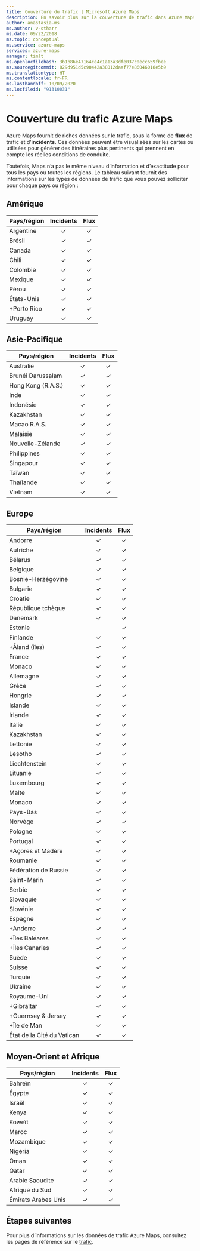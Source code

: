```yaml
---
title: Couverture du trafic | Microsoft Azure Maps
description: En savoir plus sur la couverture de trafic dans Azure Maps. Vérifiez si les informations sur le flux et les incidents de trafic sont disponibles dans différentes régions dans le monde.
author: anastasia-ms
ms.author: v-stharr
ms.date: 09/22/2018
ms.topic: conceptual
ms.service: azure-maps
services: azure-maps
manager: timlt
ms.openlocfilehash: 3b1b86e47164ce4c1a13a3dfe037c0ecc659fbee
ms.sourcegitcommit: 829d951d5c90442a38012daaf77e86046018e5b9
ms.translationtype: HT
ms.contentlocale: fr-FR
ms.lasthandoff: 10/09/2020
ms.locfileid: "91310031"
---
```

# <a name="azure-maps-traffic-coverage"></a>Couverture du trafic Azure Maps

Azure Maps fournit de riches données sur le trafic, sous la forme de **flux** de trafic et d’**incidents**. Ces données peuvent être visualisées sur les cartes ou utilisées pour générer des itinéraires plus pertinents qui prennent en compte les réelles conditions de conduite.

Toutefois, Maps n’a pas le même niveau d’information et d’exactitude pour tous les pays ou toutes les régions. Le tableau suivant fournit des informations sur les types de données de trafic que vous pouvez solliciter pour chaque pays ou région : 

## <a name="americas"></a>Amérique

|Pays/région  |Incidents  |Flux  |
|---------|:---------:|:---------:|
|Argentine      |✓         |✓         |
|Brésil     |✓         |✓         |
|Canada     |✓         |✓         |
|Chili     |✓         |✓         |
|Colombie      |✓         |✓         |
|Mexique     |✓         |✓         |
|Pérou       |✓         |✓         | 
|États-Unis     |✓         |✓        |
|+Porto Rico     |✓         |✓         |
|Uruguay |✓         |✓         |


## <a name="asia-pacific"></a>Asie-Pacifique

|Pays/région   |Incidents  |Flux  |
|---------|:---------:|:---------:|
|Australie     |✓         |✓        |
|Brunéi Darussalam   |✓         |✓        |
|Hong Kong (R.A.S.)     |✓         |✓         |
|Inde   |✓         |✓         |
|Indonésie     |✓         |✓         |
|Kazakhstan    |✓         |✓         |
|Macao R.A.S.     |✓         |✓         |
|Malaisie     |✓         |✓         |
|Nouvelle-Zélande     |✓         |✓         |
|Philippines  |✓         |✓         |
|Singapour     |✓         |✓         |
|Taïwan     |✓         |✓        |
|Thaïlande     |✓         |✓        |
|Vietnam   |✓         |✓         |


## <a name="europe"></a>Europe

|Pays/région   |Incidents  |Flux  |
|---------|:---------:|:---------:|
|Andorre   |✓         |✓         |
|Autriche     |✓         |✓         |
|Bélarus    |✓         |✓         |
|Belgique     |✓         |✓         |
|Bosnie-Herzégovine    |✓         |✓         |
|Bulgarie     |✓         |✓         |
|Croatie     |✓         |✓         |
|République tchèque     |✓         |✓         |
|Danemark     |✓         |✓         |
|Estonie     |         | ✓        |
|Finlande     |✓         |✓         |
|+Åland (îles)      |✓         |✓         |
|France     |✓         |✓         |
|Monaco     |✓         |✓         |
|Allemagne     |✓         |✓         |
|Grèce     |✓         |✓         |
|Hongrie     |✓         |✓         |
|Islande     |✓         |✓         |
|Irlande     |✓         |✓         |
|Italie     |✓         |✓        |
|Kazakhstan    |✓         |✓        |
|Lettonie     |✓         |✓         |
|Lesotho     |✓         |✓         |
|Liechtenstein      |✓         |✓         |
|Lituanie     |✓         |✓         |
|Luxembourg     |✓         |✓         |
|Malte     |✓         |✓         |
|Monaco   |✓         |✓         |
|Pays-Bas     |✓         |✓         |
|Norvège     |✓         |✓         |
|Pologne     |✓         |✓         |
|Portugal     |✓         |✓         |
|+Açores et Madère     |✓         |✓         |
|Roumanie     |✓         |✓         |
|Fédération de Russie     |✓         |✓         |
|Saint-Marin    |✓         |✓         |
|Serbie   |✓         |✓         |
|Slovaquie     |✓         |✓         |
|Slovénie     |✓         |✓         |
|Espagne     |✓         |✓         |
|+Andorre     |✓         |✓         |
|+Îles Baléares     |✓         |✓         |
|+Îles Canaries     |✓         |✓         |
|Suède     |✓         |✓         |
|Suisse     |✓         |✓        |
|Turquie     |✓         |✓         |
|Ukraine     |✓         |✓         |
|Royaume-Uni     |✓         |✓         |
|+Gibraltar     |✓         |✓         |
|+Guernsey & Jersey     |✓         |✓         |
|+Île de Man     |✓         |✓         |
|État de la Cité du Vatican   |✓         |✓         |


## <a name="middle-east-and-africa"></a>Moyen-Orient et Afrique

|Pays/région |Incidents  |Flux  |
|---------|:---------:|:---------:|
|Bahreïn     |✓         |✓         |
|Égypte     |✓         |✓         |
|Israël     |✓         |✓         |
|Kenya     |✓         |✓         |
|Koweït     |✓         |✓         |
|Maroc     |✓         |✓         |
|Mozambique  |✓         |✓         |
|Nigeria   |✓        |✓        |
|Oman     |✓         |✓         |
|Qatar     |✓         |✓         |
|Arabie Saoudite     |✓         |✓         |
|Afrique du Sud     |✓         |✓         |
|Émirats Arabes Unis  |✓         |✓         |

## <a name="next-steps"></a>Étapes suivantes

Pour plus d’informations sur les données de trafic Azure Maps, consultez les pages de référence sur le [trafic](https://docs.microsoft.com/rest/api/maps/traffic).